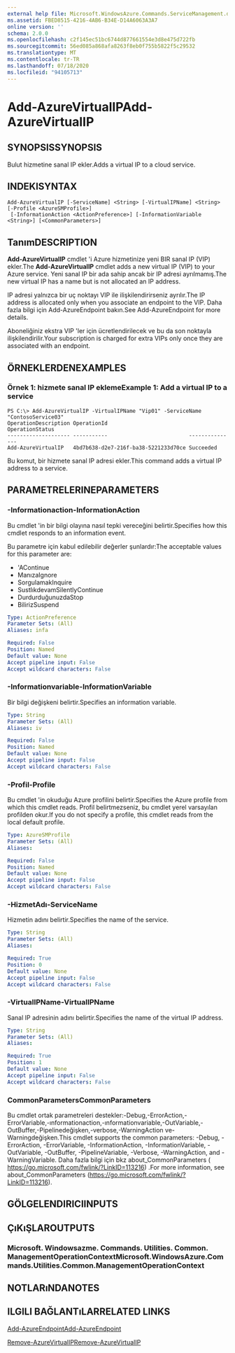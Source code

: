```yaml
---
external help file: Microsoft.WindowsAzure.Commands.ServiceManagement.dll-Help.xml
ms.assetid: FBED8515-4216-4AB6-B34E-D14A6063A3A7
online version: ''
schema: 2.0.0
ms.openlocfilehash: c2f145ec51bc6744d877661554e3d8e475d722fb
ms.sourcegitcommit: 56ed085a868afa8263f8eb0f755b5822f5c29532
ms.translationtype: MT
ms.contentlocale: tr-TR
ms.lasthandoff: 07/18/2020
ms.locfileid: "94105713"
---
```

# <span data-ttu-id="51ecb-101">Add-AzureVirtualIP</span><span class="sxs-lookup"><span data-stu-id="51ecb-101">Add-AzureVirtualIP</span></span>

## <span data-ttu-id="51ecb-102">SYNOPSIS</span><span class="sxs-lookup"><span data-stu-id="51ecb-102">SYNOPSIS</span></span>
<span data-ttu-id="51ecb-103">Bulut hizmetine sanal IP ekler.</span><span class="sxs-lookup"><span data-stu-id="51ecb-103">Adds a virtual IP to a cloud service.</span></span>

## <span data-ttu-id="51ecb-104">INDEKI</span><span class="sxs-lookup"><span data-stu-id="51ecb-104">SYNTAX</span></span>

```
Add-AzureVirtualIP [-ServiceName] <String> [-VirtualIPName] <String> [-Profile <AzureSMProfile>]
 [-InformationAction <ActionPreference>] [-InformationVariable <String>] [<CommonParameters>]
```

## <span data-ttu-id="51ecb-105">Tanım</span><span class="sxs-lookup"><span data-stu-id="51ecb-105">DESCRIPTION</span></span>
<span data-ttu-id="51ecb-106">**Add-AzureVirtualIP** cmdlet 'i Azure hizmetinize yeni BIR sanal IP (VIP) ekler.</span><span class="sxs-lookup"><span data-stu-id="51ecb-106">The **Add-AzureVirtualIP** cmdlet adds a new virtual IP (VIP) to your Azure service.</span></span>
<span data-ttu-id="51ecb-107">Yeni sanal IP bir ada sahip ancak bir IP adresi ayrılmamış.</span><span class="sxs-lookup"><span data-stu-id="51ecb-107">The new virtual IP has a name but is not allocated an IP address.</span></span>

<span data-ttu-id="51ecb-108">IP adresi yalnızca bir uç noktayı VIP ile ilişkilendirirseniz ayrılır.</span><span class="sxs-lookup"><span data-stu-id="51ecb-108">The IP address is allocated only when you associate an endpoint to the VIP.</span></span>
<span data-ttu-id="51ecb-109">Daha fazla bilgi için Add-AzureEndpoint bakın.</span><span class="sxs-lookup"><span data-stu-id="51ecb-109">See Add-AzureEndpoint for more details.</span></span>

<span data-ttu-id="51ecb-110">Aboneliğiniz ekstra VIP 'ler için ücretlendirilecek ve bu da son noktayla ilişkilendirilir.</span><span class="sxs-lookup"><span data-stu-id="51ecb-110">Your subscription is charged for extra VIPs only once they are associated with an endpoint.</span></span>

## <span data-ttu-id="51ecb-111">ÖRNEKLERDEN</span><span class="sxs-lookup"><span data-stu-id="51ecb-111">EXAMPLES</span></span>

### <span data-ttu-id="51ecb-112">Örnek 1: hizmete sanal IP ekleme</span><span class="sxs-lookup"><span data-stu-id="51ecb-112">Example 1: Add a virtual IP to a service</span></span>
```
PS C:\> Add-AzureVirtualIP -VirtualIPName "Vip01" -ServiceName "ContosoService03"
OperationDescription OperationId                          OperationStatus
-------------------- -----------                          ---------------
Add-AzureVirtualIP   4bd7b638-d2e7-216f-ba38-5221233d70ce Succeeded
```

<span data-ttu-id="51ecb-113">Bu komut, bir hizmete sanal IP adresi ekler.</span><span class="sxs-lookup"><span data-stu-id="51ecb-113">This command adds a virtual IP address to a service.</span></span>

## <span data-ttu-id="51ecb-114">PARAMETRELERINE</span><span class="sxs-lookup"><span data-stu-id="51ecb-114">PARAMETERS</span></span>

### <span data-ttu-id="51ecb-115">-Informationaction</span><span class="sxs-lookup"><span data-stu-id="51ecb-115">-InformationAction</span></span>
<span data-ttu-id="51ecb-116">Bu cmdlet 'in bir bilgi olayına nasıl tepki vereceğini belirtir.</span><span class="sxs-lookup"><span data-stu-id="51ecb-116">Specifies how this cmdlet responds to an information event.</span></span>

<span data-ttu-id="51ecb-117">Bu parametre için kabul edilebilir değerler şunlardır:</span><span class="sxs-lookup"><span data-stu-id="51ecb-117">The acceptable values for this parameter are:</span></span>

- <span data-ttu-id="51ecb-118">'A</span><span class="sxs-lookup"><span data-stu-id="51ecb-118">Continue</span></span>
- <span data-ttu-id="51ecb-119">Manıza</span><span class="sxs-lookup"><span data-stu-id="51ecb-119">Ignore</span></span>
- <span data-ttu-id="51ecb-120">Sorgulamak</span><span class="sxs-lookup"><span data-stu-id="51ecb-120">Inquire</span></span>
- <span data-ttu-id="51ecb-121">Sustlıkdevam</span><span class="sxs-lookup"><span data-stu-id="51ecb-121">SilentlyContinue</span></span>
- <span data-ttu-id="51ecb-122">Durdurduğunuzda</span><span class="sxs-lookup"><span data-stu-id="51ecb-122">Stop</span></span>
- <span data-ttu-id="51ecb-123">Biliriz</span><span class="sxs-lookup"><span data-stu-id="51ecb-123">Suspend</span></span>

```yaml
Type: ActionPreference
Parameter Sets: (All)
Aliases: infa

Required: False
Position: Named
Default value: None
Accept pipeline input: False
Accept wildcard characters: False
```

### <span data-ttu-id="51ecb-124">-Informationvariable</span><span class="sxs-lookup"><span data-stu-id="51ecb-124">-InformationVariable</span></span>
<span data-ttu-id="51ecb-125">Bir bilgi değişkeni belirtir.</span><span class="sxs-lookup"><span data-stu-id="51ecb-125">Specifies an information variable.</span></span>

```yaml
Type: String
Parameter Sets: (All)
Aliases: iv

Required: False
Position: Named
Default value: None
Accept pipeline input: False
Accept wildcard characters: False
```

### <span data-ttu-id="51ecb-126">-Profil</span><span class="sxs-lookup"><span data-stu-id="51ecb-126">-Profile</span></span>
<span data-ttu-id="51ecb-127">Bu cmdlet 'in okuduğu Azure profilini belirtir.</span><span class="sxs-lookup"><span data-stu-id="51ecb-127">Specifies the Azure profile from which this cmdlet reads.</span></span>
<span data-ttu-id="51ecb-128">Profil belirtmezseniz, bu cmdlet yerel varsayılan profilden okur.</span><span class="sxs-lookup"><span data-stu-id="51ecb-128">If you do not specify a profile, this cmdlet reads from the local default profile.</span></span>

```yaml
Type: AzureSMProfile
Parameter Sets: (All)
Aliases: 

Required: False
Position: Named
Default value: None
Accept pipeline input: False
Accept wildcard characters: False
```

### <span data-ttu-id="51ecb-129">-HizmetAdı</span><span class="sxs-lookup"><span data-stu-id="51ecb-129">-ServiceName</span></span>
<span data-ttu-id="51ecb-130">Hizmetin adını belirtir.</span><span class="sxs-lookup"><span data-stu-id="51ecb-130">Specifies the name of the service.</span></span>

```yaml
Type: String
Parameter Sets: (All)
Aliases: 

Required: True
Position: 0
Default value: None
Accept pipeline input: False
Accept wildcard characters: False
```

### <span data-ttu-id="51ecb-131">-VirtualIPName</span><span class="sxs-lookup"><span data-stu-id="51ecb-131">-VirtualIPName</span></span>
<span data-ttu-id="51ecb-132">Sanal IP adresinin adını belirtir.</span><span class="sxs-lookup"><span data-stu-id="51ecb-132">Specifies the name of the virtual IP address.</span></span>

```yaml
Type: String
Parameter Sets: (All)
Aliases: 

Required: True
Position: 1
Default value: None
Accept pipeline input: False
Accept wildcard characters: False
```

### <span data-ttu-id="51ecb-133">CommonParameters</span><span class="sxs-lookup"><span data-stu-id="51ecb-133">CommonParameters</span></span>
<span data-ttu-id="51ecb-134">Bu cmdlet ortak parametreleri destekler:-Debug,-ErrorAction,-ErrorVariable,-ınformationaction,-ınformationvariable,-OutVariable,-OutBuffer,-Pipelinedeğişken,-verbose,-WarningAction ve-Warningdeğişken.</span><span class="sxs-lookup"><span data-stu-id="51ecb-134">This cmdlet supports the common parameters: -Debug, -ErrorAction, -ErrorVariable, -InformationAction, -InformationVariable, -OutVariable, -OutBuffer, -PipelineVariable, -Verbose, -WarningAction, and -WarningVariable.</span></span> <span data-ttu-id="51ecb-135">Daha fazla bilgi için bkz about_CommonParameters ( https://go.microsoft.com/fwlink/?LinkID=113216) .</span><span class="sxs-lookup"><span data-stu-id="51ecb-135">For more information, see about_CommonParameters (https://go.microsoft.com/fwlink/?LinkID=113216).</span></span>

## <span data-ttu-id="51ecb-136">GÖLGELENDIRICI</span><span class="sxs-lookup"><span data-stu-id="51ecb-136">INPUTS</span></span>

## <span data-ttu-id="51ecb-137">ÇıKıŞLAR</span><span class="sxs-lookup"><span data-stu-id="51ecb-137">OUTPUTS</span></span>

### <span data-ttu-id="51ecb-138">Microsoft. Windowsazme. Commands. Utilities. Common. ManagementOperationContext</span><span class="sxs-lookup"><span data-stu-id="51ecb-138">Microsoft.WindowsAzure.Commands.Utilities.Common.ManagementOperationContext</span></span>

## <span data-ttu-id="51ecb-139">NOTLARıNDA</span><span class="sxs-lookup"><span data-stu-id="51ecb-139">NOTES</span></span>

## <span data-ttu-id="51ecb-140">ILGILI BAĞLANTıLAR</span><span class="sxs-lookup"><span data-stu-id="51ecb-140">RELATED LINKS</span></span>

[<span data-ttu-id="51ecb-141">Add-AzureEndpoint</span><span class="sxs-lookup"><span data-stu-id="51ecb-141">Add-AzureEndpoint</span></span>](./Add-AzureEndpoint.md)

[<span data-ttu-id="51ecb-142">Remove-AzureVirtualIP</span><span class="sxs-lookup"><span data-stu-id="51ecb-142">Remove-AzureVirtualIP</span></span>](./Remove-AzureVirtualIP.md)


